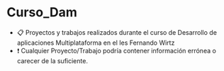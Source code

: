 # Curso_Dam
- 📋 Proyectos y trabajos realizados durante el curso de Desarrollo de aplicaciones Multiplataforma en el Ies Fernando Wirtz
- ❗ Cualquier Proyecto/Trabajo podría contener información errónea o carecer de la suficiente.
